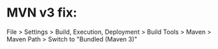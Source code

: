 # MVN v3 fix:

File > Settings > Build, Execution, Deployment > Build Tools > Maven > Maven Path > Switch to "Bundled (Maven 3)"